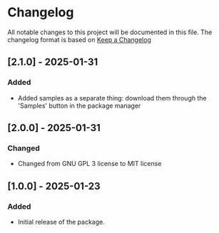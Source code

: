 # Changelog

All notable changes to this project will be documented in this file.
The changelog format is based on [Keep a Changelog](https://keepachangelog.com/en/1.0.0/)

## [2.1.0] - 2025-01-31
### Added
- Added samples as a separate thing: download them through the 'Samples' button in the package manager


## [2.0.0] - 2025-01-31
### Changed
- Changed from GNU GPL 3 license to MIT license


## [1.0.0] - 2025-01-23
### Added
- Initial release of the package.
